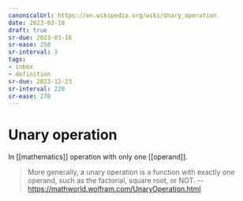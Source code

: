 ```yaml
---
canonicalUrl: https://en.wikipedia.org/wiki/Unary_operation
date: 2023-03-18
draft: true
sr-due: 2023-03-16
sr-ease: 250
sr-interval: 3
tags:
- inbox
- definition
sr-due: 2023-12-23
sr-interval: 220
sr-ease: 270
---
```


# Unary operation

In [[mathematics]] operation with only one [[operand]].

> More generally, a unary operation is a function with exactly one operand, such
> as the factorial, square root, or NOT. --
> https://mathworld.wolfram.com/UnaryOperation.html
